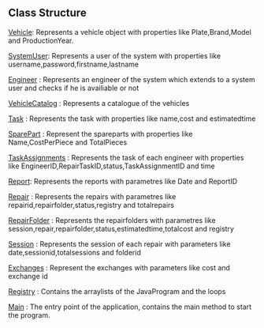 ## **Class Structure**
[Vehicle](https://github.com/iis22023/CarOpsJavaProject/blob/main/src/CarOps/Vehicle.java): Represents a vehicle object with properties like Plate,Brand,Model and ProductionYear.

[SystemUser](https://github.com/iis22023/CarOpsJavaProject/blob/main/src/CarOps/SystemUser.java): Represents a user of the system with properties like username,password,firstname,lastname

[Engineer](https://github.com/iis22023/CarOpsJavaProject/blob/main/src/CarOps/Engineer.java) : Represents an engineer of the system which extends to a system user and checks if he is availiable or not

[VehicleCatalog](https://github.com/iis22023/CarOpsJavaProject/blob/main/src/CarOps/VehicleCatalog.java) : Represents a catalogue of the vehicles

[Task](https://github.com/iis22023/CarOpsJavaProject/blob/main/src/CarOps/Task.java) : Represents the task  with properties like name,cost and estimatedtime

[SparePart](https://github.com/iis22023/CarOpsJavaProject/blob/main/src/CarOps/SparePart.java) : Represent the spareparts with properties like Name,CostPerPiece and TotalPieces

[TaskAssignments](https://github.com/iis22023/CarOpsJavaProject/blob/main/src/CarOps/TaskAssignment.java) : Represents the task of each engineer with properties like EngineerID,RepairTaskID,status,TaskAssignmentID and time

[Report](https://github.com/iis22023/CarOpsJavaProject/blob/main/src/CarOps/Report.java): Represents the reports with parametres like Date and ReportID

[Repair](https://github.com/iis22023/CarOpsJavaProject/blob/main/src/CarOps/Repair.java) : Represents the repairs with parametres like repairid,repairfolder,status,registry and totalrepairs

[RepairFolder](https://github.com/iis22023/CarOpsJavaProject/blob/main/src/CarOps/RepairFolder.java) : Represents the repairfolders with parametres like session,repair,repairfolder,status,estimatedtime,totalcost and registry

[Session](https://github.com/iis22023/CarOpsJavaProject/blob/main/src/CarOps/Session.java) : Represents the session of each repair with parameters like date,sessionid,totalsessions and folderid

[Exchanges](https://github.com/iis22023/CarOpsJavaProject/blob/main/src/CarOps/Exchanges.java) : Represent the exchanges with parameters like cost and exchange id

[Registry](https://github.com/iis22023/CarOpsJavaProject/blob/main/src/CarOps/Registry.java) : Contains the arraylists of the JavaProgram and the loops

[Main](https://github.com/iis22023/CarOpsJavaProject/blob/main/src/CarOps/Main.java) : The entry point of the application, contains the main method to start the program.
